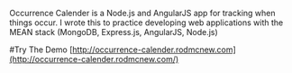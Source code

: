 Occurrence Calender is a Node.js and AngularJS app for tracking when things occur. I wrote this to practice developing web applications with the MEAN stack (MongoDB, Express.js, AngularJS, Node.js)

#Try The Demo
[http://occurrence-calender.rodmcnew.com](http://occurrence-calender.rodmcnew.com/)
